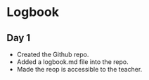# Logbook

## Day 1
- Created the Github repo.
- Added a logbook.md file into the repo.
- Made the reop is accessible to the teacher.
